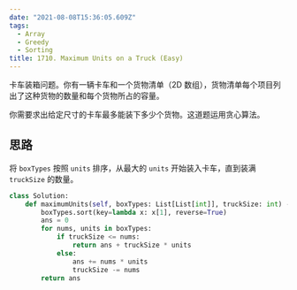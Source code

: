 ```yaml
---
date: "2021-08-08T15:36:05.609Z"
tags:
  - Array
  - Greedy
  - Sorting
title: 1710. Maximum Units on a Truck (Easy)
---
```


卡车装箱问题。你有一辆卡车和一个货物清单（2D 数组），货物清单每个项目列出了这种货物的数量和每个货物所占的容量。

你需要求出给定尺寸的卡车最多能装下多少个货物。这道题运用贪心算法。

<!-- more -->

## 思路

将 `boxTypes` 按照 `units` 排序，从最大的 `units` 开始装入卡车，直到装满 `truckSize` 的数量。

```python
class Solution:
    def maximumUnits(self, boxTypes: List[List[int]], truckSize: int) -> int:
        boxTypes.sort(key=lambda x: x[1], reverse=True)
        ans = 0
        for nums, units in boxTypes:
            if truckSize <= nums:
                return ans + truckSize * units
            else:
                ans += nums * units
                truckSize -= nums
        return ans
```
